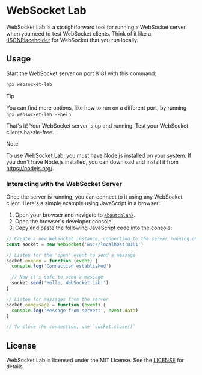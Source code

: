# WebSocket Lab

WebSocket Lab is a straightforward tool for running a WebSocket server when you need to test WebSocket clients. Think of it like a [JSONPlaceholder](https://jsonplaceholder.typicode.com/) for WebSocket that you run locally.

## Usage

Start the WebSocket server on port 8181 with this command:

```bash
npx websocket-lab
```

> [!TIP]
> You can find more options, like how to run on a different port, by running `npx websocket-lab --help`.

That's it! Your WebSocket server is up and running. Test your WebSocket clients hassle-free.

> [!NOTE]
> To use WebSocket Lab, you must have Node.js installed on your system. If you don't have Node.js installed, you can download and install it from https://nodejs.org/.

### Interacting with the WebSocket Server

Once the server is running, you can connect to it using any WebSocket client. Here's a simple example using JavaScript in a browser:

1. Open your browser and navigate to [`about:blank`](about:blank).
2. Open the browser's developer console.
3. Copy and paste the following JavaScript code into the console:

```javascript
// Create a new WebSocket instance, connecting to the server running on port 8181
const socket = new WebSocket('ws://localhost:8181')

// Listen for the 'open' event to send a message
socket.onopen = function (event) {
  console.log('Connection established')

  // Now it's safe to send a message
  socket.send('Hello, WebSocket Lab!')
}

// Listen for messages from the server
socket.onmessage = function (event) {
  console.log('Message from server:', event.data)
}

// To close the connection, use `socket.close()`
```

## License

WebSocket Lab is licensed under the MIT License. See the [LICENSE](LICENSE) for details.
